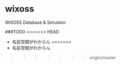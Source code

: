 wixoss
======

WIXOSS Database &amp; Simulator



###TODO
<<<<<<< HEAD
* 名前空間がわからん
=======
* 名前空間がわからん
>>>>>>> origin/master
